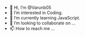 - 👋 Hi, I’m @Varunb05
- 👀 I’m interested in Coding.
- 🌱 I’m currently learning JavaScript.
- 💞️ I’m looking to collaborate on ...
- 📫 How to reach me ...

<!---
Varunb05/Varunb05 is a ✨ special ✨ repository because its `README.md` (this file) appears on your GitHub profile.
You can click the Preview link to take a look at your changes.
--->
